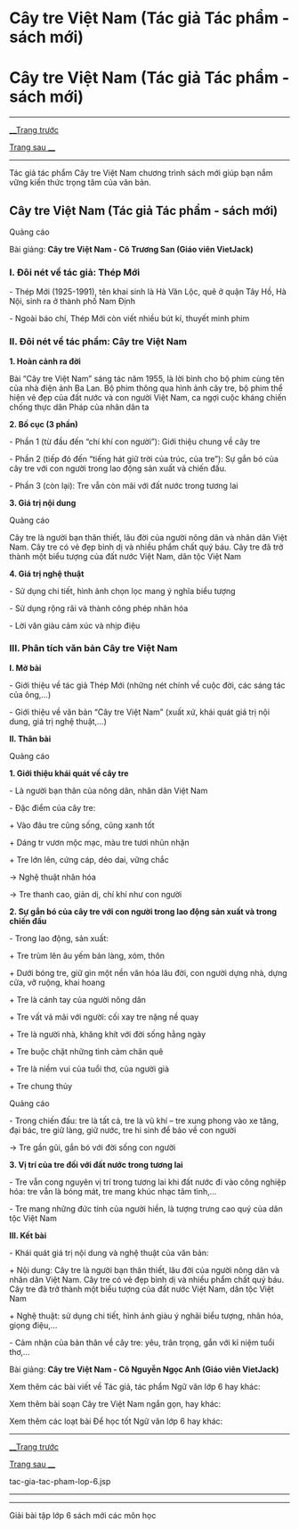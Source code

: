 # Cây tre Việt Nam (Tác giả Tác phẩm - sách mới)

# Cây tre Việt Nam (Tác giả Tác phẩm - sách mới)

* * *

[__Trang trước](https://vietjack.com/ngu-van-6/tac-gia-tac-pham-lop-6.jsp)

[Trang sau __](https://vietjack.com/ngu-van-6/tac-gia-tac-pham-lop-6.jsp)

* * *

Tác giả tác phẩm Cây tre Việt Nam chương trình sách mới giúp bạn nắm vững kiến thức trọng tâm của văn bản.

## Cây tre Việt Nam (Tác giả Tác phẩm - sách mới)

Quảng cáo

Bài giảng: **Cây tre Việt Nam - Cô Trương San (Giáo viên VietJack)**

### I. Đôi nét về tác giả: Thép Mới

\- Thép Mới (1925-1991), tên khai sinh là Hà Văn Lộc, quê ở quận Tây Hồ, Hà Nội, sinh ra ở thành phố Nam Định

\- Ngoài báo chí, Thép Mới còn viết nhiều bút kí, thuyết minh phim

### II. Đôi nét về tác phẩm: Cây tre Việt Nam 

**1\. Hoàn cảnh ra đời**

Bài “Cây tre Việt Nam” sáng tác năm 1955, là lời bình cho bộ phim cùng tên của nhà điện ảnh Ba Lan. Bộ phim thông qua hình ảnh cây tre, bộ phim thể hiện vẻ đẹp của đất nước và con người Việt Nam, ca ngợi cuộc kháng chiến chống thực dân Pháp của nhân dân ta

**2\. Bố cục (3 phần)**

\- Phần 1 (từ đầu đến “chí khí con người”): Giới thiệu chung về cây tre

\- Phần 2 (tiếp đó đến “tiếng hát giữ trời của trúc, của tre”): Sự gắn bó của cây tre với con người trong lao động sản xuất và chiến đấu.

\- Phần 3 (còn lại): Tre vẫn còn mãi với đất nước trong tương lai

**3\. Giá trị nội dung**

Quảng cáo

Cây tre là người bạn thân thiết, lâu đời của người nông dân và nhân dân Việt Nam. Cây tre có vẻ đẹp bình dị và nhiều phẩm chất quý báu. Cây tre đã trở thành một biểu tượng của đất nước Việt Nam, dân tộc Việt Nam

**4\. Giá trị nghệ thuật**

\- Sử dụng chi tiết, hình ảnh chọn lọc mang ý nghĩa biểu tượng

\- Sử dụng rộng rãi và thành công phép nhân hóa

\- Lời văn giàu cảm xúc và nhịp điệu

### III. Phân tích văn bản Cây tre Việt Nam

**I. Mở bài**

\- Giới thiệu về tác giả Thép Mới (những nét chính về cuộc đời, các sáng tác của ông,…)

\- Giới thiệu về văn bản “Cây tre Việt Nam” (xuất xứ, khái quát giá trị nội dung, giá trị nghệ thuật,…)

**II. Thân bài**

Quảng cáo

**1\. Giới thiệu khái quát về cây tre**

\- Là người bạn thân của nông dân, nhân dân Việt Nam

\- Đặc điểm của cây tre:

\+ Vào đâu tre cũng sống, cũng xanh tốt

\+ Dáng tr vươn mộc mạc, màu tre tươi nhũn nhặn

\+ Tre lớn lên, cứng cáp, dẻo dai, vững chắc

→ Nghệ thuật nhân hóa

→ Tre thanh cao, giản dị, chí khí như con người

**2\. Sự gắn bó của cây tre với con người trong lao động sản xuất và trong chiến đấu**

\- Trong lao động, sản xuất:

\+ Tre trùm lên âu yếm bản làng, xóm, thôn

\+ Dưới bóng tre, giữ gìn một nền văn hóa lâu đời, con người dựng nhà, dựng cửa, vỡ ruộng, khai hoang

\+ Tre là cánh tay của người nông dân

\+ Tre vất vả mãi với người: cối xay tre nặng nề quay

\+ Tre là người nhà, khăng khít với đời sống hằng ngày

\+ Tre buộc chặt những tình cảm chân quê

\+ Tre là niềm vui của tuổi thơ, của người già

\+ Tre chung thủy

Quảng cáo

\- Trong chiến đấu: tre là tất cả, tre là vũ khí – tre xung phong vào xe tăng, đại bác, tre giữ làng, giữ nước, tre hi sinh để bảo về con người

→ Tre gần gũi, gắn bó với đời sống con người

**3\. Vị trí của tre đối với đất nước trong tương lai**

\- Tre vẫn cong nguyên vị trí trong tương lai khi đất nước đi vào công nghiệp hóa: tre vẫn là bóng mát, tre mang khúc nhạc tâm tình,…

\- Tre mang những đức tính của người hiền, là tượng trưng cao quý của dân tộc Việt Nam

**III. Kết bài**

\- Khái quát giá trị nội dung và nghệ thuật của văn bản:

\+ Nội dung: Cây tre là người bạn thân thiết, lâu đời của người nông dân và nhân dân Việt Nam. Cây tre có vẻ đẹp bình dị và nhiều phẩm chất quý báu. Cây tre đã trở thành một biểu tượng của đất nước Việt Nam, dân tộc Việt Nam

\+ Nghệ thuật: sử dụng chi tiết, hình ảnh giàu ý nghãi biểu tượng, nhân hóa, giọng điệu,…

\- Cảm nhận của bản thân về cây tre: yêu, trân trọng, gắn với kỉ niệm tuổi thơ,…

Bài giảng: **Cây tre Việt Nam - Cô Nguyễn Ngọc Anh (Giáo viên VietJack)**

Xem thêm các bài viết về Tác giả, tác phẩm Ngữ văn lớp 6 hay khác:

Xem thêm bài soạn Cây tre Việt Nam ngắn gọn, hay khác:

Xem thêm các loạt bài Để học tốt Ngữ văn lớp 6 hay khác:

* * *

[__Trang trước](https://vietjack.com/ngu-van-6/tac-gia-tac-pham-lop-6.jsp)

[Trang sau __](https://vietjack.com/ngu-van-6/tac-gia-tac-pham-lop-6.jsp)

tac-gia-tac-pham-lop-6.jsp

* * *

* * *

Giải bài tập lớp 6 sách mới các môn học

